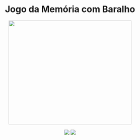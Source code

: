 <div align="center">
  <h1>Jogo da Memória com Baralho</h1>
  <img width=390px height=330px src='https://github.com/lulu-ancacio/jogo_da_memoria/assets/110111018/2b986686-9311-4b12-9533-5eabc2e9a205'>
  <br>
  <br>
  <img src="https://img.shields.io/github/license/lulu-ancacio/lulu-ancacio?style=plastic">
  <img src="http://img.shields.io/static/v1?label=language&message=python&color=rgb(0, 154, 69)&style=plastic">
</div>
